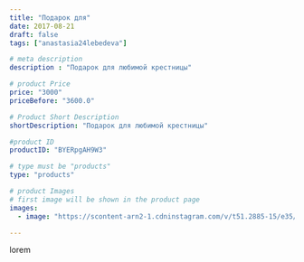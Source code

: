 ```yaml
---
title: "Подарок для"
date: 2017-08-21
draft: false
tags: ["anastasia24lebedeva"]

# meta description
description : "Подарок для любимой крестницы"

# product Price
price: "3000"
priceBefore: "3600.0"

# Product Short Description
shortDescription: "Подарок для любимой крестницы"

#product ID
productID: "BYERpgAH9W3"

# type must be "products"
type: "products"

# product Images
# first image will be shown in the product page
images:
  - image: "https://scontent-arn2-1.cdninstagram.com/v/t51.2885-15/e35/20969194_1096600670473975_3109255081887793152_n.jpg?se=7&tp=1&_nc_ht=scontent-arn2-1.cdninstagram.com&_nc_cat=107&_nc_ohc=vbPbYJ858WMAX8osu7w&ccb=7-4&oh=abfdbb98fc9383aab54ac12285a70637&oe=60820757&ig_cache_key=MTU4NjQ3MDU4NzM5MjMxNjg1NQ%3D%3D.2-ccb7-4"

---
```

lorem
